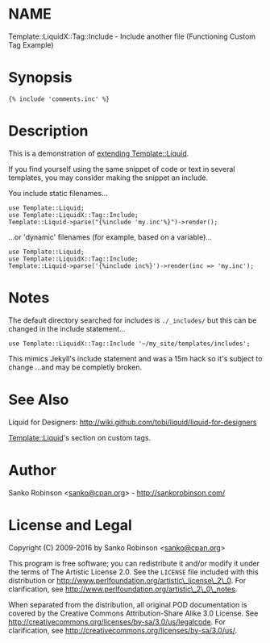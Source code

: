 
# NAME

Template::LiquidX::Tag::Include - Include another file (Functioning Custom Tag Example)

# Synopsis

    {% include 'comments.inc' %}

# Description

This is a demonstration of
[extending Template::Liquid](https://metacpan.org/pod/Template::Liquid#Extending-Template::Liquid).

If you find yourself using the same snippet of code or text in several
templates, you may consider making the snippet an include.

You include static filenames...

    use Template::Liquid;
    use Template::LiquidX::Tag::Include;
    Template::Liquid->parse("{%include 'my.inc'%}")->render();

...or 'dynamic' filenames (for example, based on a variable)...

    use Template::Liquid;
    use Template::LiquidX::Tag::Include;
    Template::Liquid->parse('{%include inc%}')->render(inc => 'my.inc');

# Notes

The default directory searched for includes is `./_includes/` but this can be
changed in the include statement...

    use Template::LiquidX::Tag::Include '~/my_site/templates/includes';

This mimics Jekyll's include statement and was a 15m hack so it's subject to
change ...and may be completly broken.

# See Also

Liquid for Designers: http://wiki.github.com/tobi/liquid/liquid-for-designers

[Template::Liquid](https://metacpan.org/pod/Template::Liquid#Extending-Template::Liquid)'s section on
custom tags.

# Author

Sanko Robinson &lt;sanko@cpan.org> - http://sankorobinson.com/

# License and Legal

Copyright (C) 2009-2016 by Sanko Robinson &lt;sanko@cpan.org>

This program is free software; you can redistribute it and/or modify it under
the terms of The Artistic License 2.0.  See the `LICENSE` file included with
this distribution or http://www.perlfoundation.org/artistic\_license\_2\_0.  For
clarification, see http://www.perlfoundation.org/artistic\_2\_0\_notes.

When separated from the distribution, all original POD documentation is
covered by the Creative Commons Attribution-Share Alike 3.0 License.  See
http://creativecommons.org/licenses/by-sa/3.0/us/legalcode.  For
clarification, see http://creativecommons.org/licenses/by-sa/3.0/us/.
